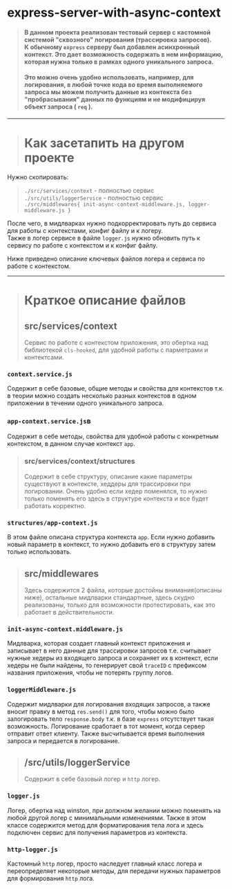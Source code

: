 # express-server-with-async-context
>#### В данном проекта реализован тестовый сервер с кастомной системой "сквозного" логирования (трассировка запросов). <br> К обычному `express` серверу был добавлен асинхронный контекст. Это дает возможность содержать в нем информацию, которая нужна только в рамках одного уникального запроса. <br>
>#### Это можно очень удобно использовать, например, для логирования, в любой точке кода во время выполняемого запроса мы можем получить данные из контекста без "пробрасывания" данных по функциям и не модифицируя объект запроса ( `req` ). <br> 

<hr>

># Как засетапить на другом проекте

Нужно скопировать: <br>
>`./src/services/context` - полностью сервис <br>
>`./src/utils/loggerService` - полностью сервис <br>
>`./src/middlewares{ init-async-context-middleware.js, logger-middleware.js }` <br>

После чего, в мидлварках нужно подкорректировать путь до сервиса для работы с контекстами, конфиг файлу и к логеру. <br>
Также в логер сервисе в файле `logger.js` нужно обновить путь к сервису по работе с контекстом и к конфиг файлу. <br>

Ниже приведено описание ключевых файлов логера и сервиса по работе с контекстом.
<hr>

># Краткое описание файлов 
>##  src/services/context
>Сервис по работе с контекстом приложения, это обертка над библиотекой `cls-hooked`, для удобной работы с парметрами и контектсами.
### `context.service.js`
Содержит в себе базовые, общие методы и свойства для контекстов т.к. в теории можно создать несколько разных контекстов в одном приложении в течении одного уникального запроса.
<br>

### `app-context.service.js`в
Содержит в себе методы, свойства для удобной работы с конкретным контекстом, в данном случае контекст `app`. 
<br>

>###  src/services/context/structures
>Cодержит в себе структуру, описание какие параметры существуют в контексте, хеддеры для трассировки при логировании. Очень удобно если хедер поменялся, то нужно только поменять его здесь в структуре контекста и все будет работать корректно. 
### `structures/app-context.js`
В этом файле описана структура контекста `app`. Если нужно добавить новый параметр в контекст, то нужно добавить его в структуру затем только использовать.
<br>

>##  src/middlewares
>Здесь содержится 2 файла, которые достойны внимания(описаны ниже), остальные мидлварки стандартные, здесь скудно реализованы, только для возможности протестировать, как это работает в действительности.
### `init-async-context.middleware.js`
Мидлварка, которая создает главный контекст приложения и записывает в него данные для трассировки запросов т.е. считывает нужные хедеры из входящего запроса и сохраняет их в контекст, если хедеры не были найдены, то генерирует свой `traceID` с префиксом названия приложения, чтобы не потерять группу логов.
<br>

### `loggerMiddleware.js`
Содержит мидлварки для логирования входящих запросов, а также вносит правку в метод `res.send()` для того, чтобы можно было залогировать тело `response.body` т.к. в базе `express` отсутствует такая возможность. Логирование сработает в тот момент, когда сервер отправит ответ клиенту. Также высчитывается время выполнения запроса и передается в логирование. 
<br>

>## /src/utils/loggerService
>Cодержит в себе базовый логер и `http` логер.
### `logger.js`
Логер, обертка над winston, при должном желании можно поменять на любой другой логер с минимальными изменениями. Также в этом классе содержится метод для форматирования тела лога и здесь подключен сервис для получения параметров из контекста.
<br>

### `http-logger.js`
Кастомный `http` логер, просто наследует главный класс логера и переопределяет некоторые методы, для передачи нужных параметров для формирования `http` лога.
<br>